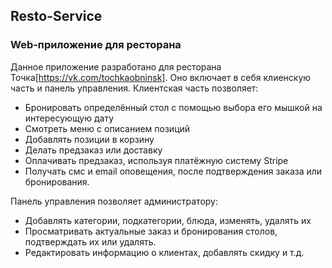 ## Resto-Service
### Web-приложение для ресторана

Данное приложение разработано для ресторана Точка[https://vk.com/tochkaobninsk].
Оно включает в себя клиенскую часть и панель управления.
Клиентская часть позволяет:
- Бронировать определённый стол с помощью выбора его мышкой на интересующую дату
- Смотреть меню с описанием позиций
- Добавлять позиции в корзину
- Делать предзаказ или доставку
- Оплачивать предзаказ, используя платёжную систему Stripe
- Получать смс и email оповещения, после подтверждения заказа или бронирования.

Панель управления позволяет администратору:
- Добавлять категории, подкатегории, блюда, изменять, удалять их
- Просматривать актуальные заказ и бронирования столов, подтверждать их или удалять.
- Редактировать информацию о клиентах, добавлять скидку и т.д.

